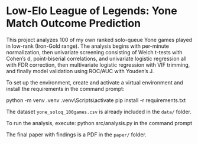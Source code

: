 # Low-Elo League of Legends: Yone Match Outcome Prediction

This project analyzes 100 of my own ranked solo-queue Yone games played in low-rank (Iron-Gold range). 
The analysis begins with per-minute normalization, then univariate screening consisting of Welch t-tests with Cohen’s d, point-biserial correlations, and univariate logistic regression all with FDR correction, then multivariate logistic regression with VIF trimming, and finally model validation using ROC/AUC with Youden’s J.

To set up the environment, create and activate a virtual environment and install the requirements in the command prompt:

python -m venv .venv
.venv\Scripts\activate
pip install -r requirements.txt

The dataset `yone_soloq_100games.csv` is already included in the `data/` folder. 

To run the analysis, execute: python src/analysis.py in the command prompt

The final paper with findings is a PDF in the `paper/` folder.
